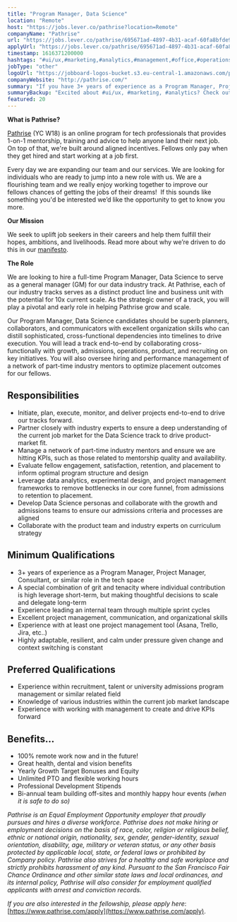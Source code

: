 ```yaml
---
title: "Program Manager, Data Science"
location: "Remote"
host: "https://jobs.lever.co/pathrise?location=Remote"
companyName: "Pathrise"
url: "https://jobs.lever.co/pathrise/695671ad-4897-4b31-acaf-60fa8bfde916"
applyUrl: "https://jobs.lever.co/pathrise/695671ad-4897-4b31-acaf-60fa8bfde916/apply"
timestamp: 1616371200000
hashtags: "#ui/ux,#marketing,#analytics,#management,#office,#operations,#asana,#jira,#analysis,#optimization"
jobType: "other"
logoUrl: "https://jobboard-logos-bucket.s3.eu-central-1.amazonaws.com/pathrise"
companyWebsite: "http://pathrise.com/"
summary: "If you have 3+ years of experience as a Program Manager, Project Manager, Consultant, or similar role in the tech space, Pathrise has a job opening for a program manager"
summaryBackup: "Excited about #ui/ux, #marketing, #analytics? Check out this job post!"
featured: 20
---
```


**What is Pathrise?**

[Pathrise](https://www.pathrise.com/) (YC W18) is an online program for tech professionals that provides 1-on-1 mentorship, training and advice to help anyone land their next job. On top of that, we're built around aligned incentives. Fellows only pay when they get hired and start working at a job first.

Every day we are expanding our team and our services. We are looking for individuals who are ready to jump into a new role with us. We are a flourishing team and we really enjoy working together to improve our fellows chances of getting the jobs of their dreams!  If this sounds like something you'd be interested we’d like the opportunity to get to know you more.

**Our Mission**

We seek to uplift job seekers in their careers and help them fulfill their hopes, ambitions, and livelihoods. Read more about why we’re driven to do this in our [manifesto](https://www.pathrise.com/manifesto).

**The Role** 

We are looking to hire a full-time Program Manager, Data Science to serve as a general manager (GM) for our data industry track. At Pathrise, each of our industry tracks serves as a distinct product line and business unit with the potential for 10x current scale. As the strategic owner of a track, you will play a pivotal and early role in helping Pathrise grow and scale. 

Our Program Manager, Data Science candidates should be superb planners, collaborators, and communicators with excellent organization skills who can distill sophisticated, cross-functional dependencies into timelines to drive execution. You will lead a track end-to-end by collaborating cross-functionally with growth, admissions, operations, product, and recruiting on key initiatives. You will also oversee hiring and performance management of a network of part-time industry mentors to optimize placement outcomes for our fellows.

## Responsibilities

*   Initiate, plan, execute, monitor, and deliver projects end-to-end to drive our tracks forward. 
*   Partner closely with industry experts to ensure a deep understanding of the current job market for the Data Science track to drive product-market fit.
*   Manage a network of part-time industry mentors and ensure we are hitting KPIs, such as those related to mentorship quality and availability. 
*   Evaluate fellow engagement, satisfaction, retention, and placement to inform optimal program structure and design 
*   Leverage data analytics, experimental design, and project management frameworks to remove bottlenecks in our core funnel, from admissions to retention to placement. 
*   Develop Data Science personas and collaborate with the growth and admissions teams to ensure our admissions criteria and processes are aligned
*   Collaborate with the product team and industry experts on curriculum strategy

## Minimum Qualifications

*   3+ years of experience as a Program Manager, Project Manager, Consultant, or similar role in the tech space
*   A special combination of grit and tenacity where individual contribution is high leverage short-term, but making thoughtful decisions to scale and delegate long-term
*   Experience leading an internal team through multiple sprint cycles
*   Excellent project management, communication, and organizational skills
*   Experience with at least one project management tool (Asana, Trello, Jira, etc..)
*   Highly adaptable, resilient, and calm under pressure given change and context switching is constant

## Preferred Qualifications

*   Experience within recruitment, talent or university admissions program management or similar related field
*   Knowledge of various industries within the current job market landscape
*   Experience with working with management to create and drive KPIs forward

## Benefits...

*   100% remote work now and in the future!
*   Great health, dental and vision benefits 
*   Yearly Growth Target Bonuses and Equity 
*   Unlimited PTO and flexible working hours
*   Professional Development Stipends
*   Bi-annual team building off-sites and monthly happy hour events _(when it is safe to do so)_

_Pathrise is an Equal Employment Opportunity employer that proudly pursues and hires a diverse workforce. Pathrise does not make hiring or employment decisions on the basis of race, color, religion or religious belief, ethnic or national origin, nationality, sex, gender, gender-identity, sexual orientation, disability, age, military or veteran status, or any other basis protected by applicable local, state, or federal laws or prohibited by Company policy. Pathrise also strives for a healthy and safe workplace and strictly prohibits harassment of any kind. Pursuant to the San Francisco Fair Chance Ordinance and other similar state laws and local ordinances, and its internal policy, Pathrise will also consider for employment qualified applicants with arrest and conviction records._

_If you are also interested in the fellowship, please apply here_: [https://www.pathrise.com/apply](https://www.pathrise.com/apply).

